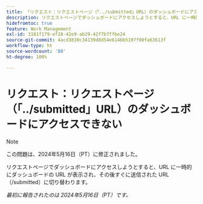 ```yaml
---
title: 「リクエスト：リクエストページ（「../submitted」URL）のダッシュボードにアクセスできない」
description: リクエストページでダッシュボードにアクセスしようとすると、URL に一時的にダッシュボードの URL が表示され、その後すぐに送信された URL（/submitted）に切り替わります。
hidefromtoc: true
feature: Work Management
exl-id: 3181f179-ef28-42e9-ab29-42f7b7ffbe24
source-git-commit: 4acd3830c34139d8d54e614bb5197f00fa63613f
workflow-type: ht
source-wordcount: '80'
ht-degree: 100%

---
```


# リクエスト：リクエストページ（「../submitted」URL）のダッシュボードにアクセスできない

>[!NOTE]
>
>この問題は、2024年5月16日（PT）に修正されました。

リクエストページでダッシュボードにアクセスしようとすると、URL に一時的にダッシュボードの URL が表示され、その後すぐに送信された URL（/submitted）に切り替わります。

_最初に報告されたのは 2024年5月16日（PT）です。_
